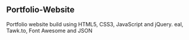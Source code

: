 ## Portfolio-Website
Portfolio website build using HTML5, CSS3, JavaScript and jQuery.
eal, Tawk.to, Font Awesome and JSON

